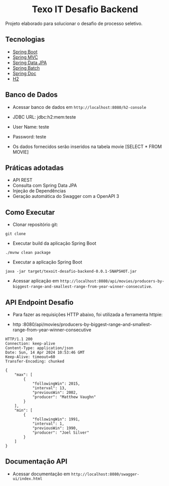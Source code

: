 <h1 align="center">
  Texo IT Desafio Backend
</h1>

Projeto elaborado para solucionar o desafio de processo seletivo.

## Tecnologias
 
- [Spring Boot](https://spring.io/projects/spring-boot)
- [Spring MVC](https://docs.spring.io/spring-framework/reference/web/webmvc.html)
- [Spring Data JPA](https://spring.io/projects/spring-data-jpa)
- [Spring Batch](https://spring.io/projects/spring-batch)
- [Spring Doc](https://springdoc.org/)
- [H2](https://www.h2database.com/html/main.html)

## Banco de Dados

- Acessar banco de dados em `http://localhost:8080/h2-console`
- JDBC URL: jdbc:h2:mem:teste
- User Name: teste
- Password: teste

- Os dados fornecidos serão inseridos na tabela movie [SELECT * FROM MOVIE]

## Práticas adotadas

- API REST
- Consulta com Spring Data JPA
- Injeção de Dependências
- Geração automática do Swagger com a OpenAPI 3

## Como Executar

- Clonar repositório git: []()
```
git clone 
```
- Executar build da aplicação Spring Boot
```
./mvnw clean package 
```
- Executar a aplicação Spring Boot
```
java -jar target/texoit-desafio-backend-0.0.1-SNAPSHOT.jar 
```
- Acessar aplicação em `http://localhost:8080/api/movies/producers-by-biggest-range-and-smallest-range-from-year-winner-consecutive`.

## API Endpoint Desafio

- Para fazer as requisições HTTP abaixo, foi utilizada a ferramenta httpie:

- http :8080/api/movies/producers-by-biggest-range-and-smallest-range-from-year-winner-consecutive
```
HTTP/1.1 200 
Connection: keep-alive
Content-Type: application/json
Date: Sun, 14 Apr 2024 10:53:46 GMT
Keep-Alive: timeout=60
Transfer-Encoding: chunked

{
    "max": [
        {
            "followingWin": 2015,
            "interval": 13,
            "previousWin": 2002,
            "producer": "Matthew Vaughn"
        }
    ],
    "min": [
        {
            "followingWin": 1991,
            "interval": 1,
            "previousWin": 1990,
            "producer": "Joel Silver"
        }
    ]
}
```
## Documentação API

- Acessar documentação em `http://localhost:8080/swagger-ui/index.html`
